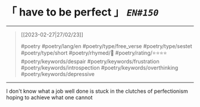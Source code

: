 # &#12300; have to be perfect &#12301; *`EN#150`*

---

> [[2023-02-27|27/02/23]]
> 
> #poetry 
> #poetry/lang/en 
> #poetry/type/free_verse #poetry/type/sestet #poetry/type/short 
> #poetry/rhymed/🔴 
> #poetry/rating/⭐⭐⭐⭐ 
> #poetry/keywords/despair #poetry/keywords/frustration #poetry/keywords/introspection #poetry/keywords/overthinking #poetry/keywords/depressive 

---

I don't know
what a job well done is
stuck in the clutches
of perfectionism
hoping to achieve
what one cannot